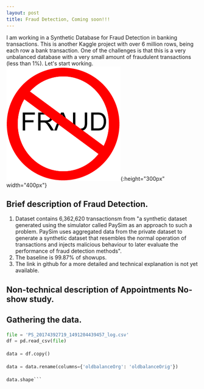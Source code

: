 ```yaml
---
layout: post
title: Fraud Detection, Coming soon!!!
---
```


I am working in a Synthetic Database for Fraud Detection in banking transactions. This is another Kaggle project with over 6 million rows, being each row a bank transaction. One of the challenges is that this is a very unbalanced database with a very small amount of fraudulent transactions (less than 1%). Let's start working.
![nofrauds](/images/nofrauds.gif){:height="300px" width="400px"}


## Brief description of Fraud Detection.
  1. Dataset contains 6,362,620 transactionsm from "a synthetic dataset generated using the simulator called PaySim as an approach to such a problem. PaySim uses aggregated data from the private dataset to generate a synthetic dataset that resembles the normal operation of transactions and injects malicious behaviour to later evaluate the performance of fraud detection methods".
  2. The baseline is 99.87% of showups.
  3. The link in github for a more detailed and technical explanation is not yet available.
  
## Non-technical description of Appointments No-show study.

 ## Gathering the data.
  


```python
file = 'PS_20174392719_1491204439457_log.csv'
df = pd.read_csv(file)

data = df.copy()

data = data.rename(columns={'oldbalanceOrg': 'oldbalanceOrig'})

data.shape```

